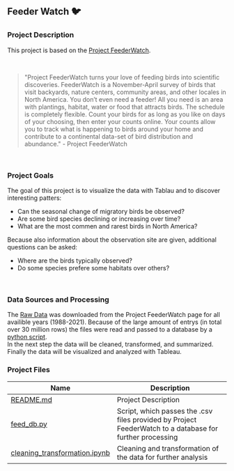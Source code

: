 ## Feeder Watch :bird:

### Project Description

This project is based on the [Project FeederWatch](https://feederwatch.org/about/project-overview/).

<br/>

> "Project FeederWatch turns your love of feeding birds into scientific discoveries. FeederWatch is a November-April survey of birds that visit backyards, nature centers, community areas, and other locales in North America. You don’t even need a feeder! All you need is an area with plantings, habitat, water or food that attracts birds. The schedule is completely flexible. Count your birds for as long as you like on days of your choosing, then enter your counts online. Your counts allow you to track what is happening to birds around your home and contribute to a continental data-set of bird distribution and abundance." - Project FeederWatch

<br/>

### Project Goals

The goal of this project is to visualize the data with Tablau and to discover interesting patters:

- Can the seasonal change of migratory birds be observed?
- Are some bird species declining or increasing over time?
- What are the most commen and rarest birds in North America?

Because also information about the observation site are given, additional questions can be asked:

- Where are the birds typically observed?
- Do some species prefere some habitats over others?

<br/>

### Data Sources and Processing

The [Raw Data](https://feederwatch.org/explore/raw-dataset-requests/) was downloaded from the Project FeederWatch page for all availible years (1988-2021). Because of the large amount of entrys (in total over 30 million rows) the files were read and passed to a database by a [python script](feed_db.py).
<br/>
In the next step the data will be cleaned, transformed, and summarized.
<br/>
Finally the data will be visualized and analyzed with Tableau.

### Project Files

| Name | Description |
| ------------- | ------------- |
| [README.md](README.md)  | Project Description  |
| [feed_db.py](feed_db.py)  | Script, which passes the .csv files provided by Project FeederWatch to a database for further processing  |
|[cleaning_transformation.ipynb](cleaning_transformation.ipynb)| Cleaning and transformation of the data for further analysis |
